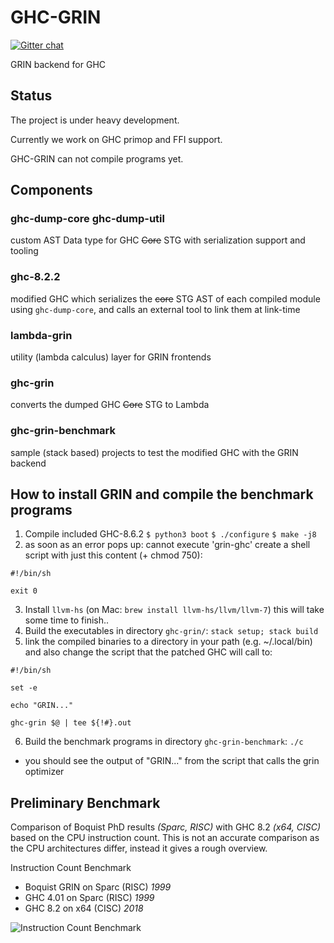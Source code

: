 # GHC-GRIN

[![Gitter chat](https://badges.gitter.im/grin-tech/grin.png)](https://gitter.im/Grin-Development/Lobby)


GRIN backend for GHC

## Status

The project is under heavy development.

Currently we work on GHC primop and FFI support.

GHC-GRIN can not compile programs yet. 

## Components

### ghc-dump-core ghc-dump-util
custom AST Data type for GHC ~~Core~~ STG with serialization support and tooling

### ghc-8.2.2
modified GHC which serializes the ~~core~~ STG AST of each compiled module using `ghc-dump-core`, and calls an external tool to link them at link-time

### lambda-grin
utility (lambda calculus) layer for GRIN frontends

### ghc-grin
converts the dumped GHC ~~Core~~ STG to Lambda

### ghc-grin-benchmark
sample (stack based) projects to test the modified GHC with the GRIN backend

## How to install GRIN and compile the benchmark programs

1. Compile included GHC-8.6.2
  `$ python3 boot`
  `$ ./configure`
  `$ make -j8`
2. as soon as an error pops up: cannot execute 'grin-ghc'
   create a shell script with just this content (+ chmod 750):
```
#!/bin/sh

exit 0
```
3. Install `llvm-hs` (on Mac: `brew install llvm-hs/llvm/llvm-7`)
  this will take some time to finish..
4. Build the executables in directory `ghc-grin/`:
  `stack setup; stack build`
5. link the compiled binaries to a directory in your path (e.g. ~/.local/bin)
   and also change the script that the patched GHC will call to:
```
#!/bin/sh

set -e

echo "GRIN..."

ghc-grin $@ | tee ${!#}.out
```
6. Build the benchmark programs in directory `ghc-grin-benchmark`:
   `./c`
  - you should see the output of "GRIN..." from the script that calls the grin optimizer


## Preliminary Benchmark

Comparison of Boquist PhD results *(Sparc, RISC)* with GHC 8.2 *(x64, CISC)* based on the CPU instruction count.
This is not an accurate comparison as the CPU architectures differ, instead it gives a rough overview.

Instruction Count Benchmark
- Boquist GRIN on Sparc (RISC) *1999*
- GHC 4.01 on Sparc (RISC) *1999*
- GHC 8.2 on x64 (CISC) *2018*

![Instruction Count Benchmark](boq-grin-ghc-inst-count.png)
